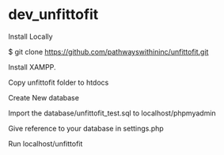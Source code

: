 # dev_unfittofit


Install Locally

$ git clone https://github.com/pathwayswithininc/unfittofit.git


Install XAMPP.

Copy unfittofit folder to htdocs

Create New database 

Import the database/unfittofit_test.sql to localhost/phpmyadmin

Give reference to your database in settings.php

Run localhost/unfittofit


